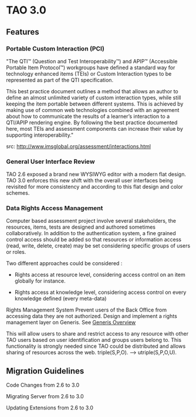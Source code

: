 <!--
created_at: '2014-03-18 11:15:39'
updated_at: '2014-08-19 14:34:37'
authors:
    - 'Patrick Plichart'
tags: {  }
-->

TAO 3.0
=======

Features
--------

### Portable Custom Interaction (PCI)

"The QTI™ (Question and Test Interoperability™) and APIP™ (Accessible Portable Item Protocol™) workgroups have defined a standard way for technology enhanced items (TEIs) or Custom Interaction types to be represented as part of the QTI specification.

This best practice document outlines a method that allows an author to define an almost unlimited variety of custom interaction types, while still keeping the item portable between different systems. This is achieved by making use of common web technologies combined with an agreement about how to communicate the results of a learner’s interaction to a QTI/APIP rendering engine. By following the best practice documented here, most TEIs and assessment components can increase their value by supporting interoperability."

src: http://www.imsglobal.org/assessment/interactions.html

### General User Interface Review

TAO 2.6 exposed a brand new WYSIWYG editor with a modern flat design. TAO 3.0 enforces this new shift with the overall user interfaces being revisited for more consistency and according to this flat design and color schemes.

### Data Rights Access Management


Computer based assessment project involve several stakeholders, the resources, items, tests are designed and authored sometimes collaboratively. In addition to the authentication system, a fine grained control access should be added so that resources or information access (read, write, delete, create) may be set considering specific groups of users or roles.

Two different approaches could be considered :

- Rights access at resource level, considering access control on an item globally for instance.

- Rights access at knowledge level, considering access control on every knowledge defined (every meta-data)

Rights Management System Prevent users of the Back Office from accessing data they are not authorized. Design and implement a rights management layer on Generis. See [Generis Overview](documentation-for-core-components/generis-overview.md)

This will allow users to share and restrict access to any resource with other TAO users based on user identification and groups users belong to. This functionality is strongly needed since TAO could be distributed and allows sharing of resources across the web. triple(S,P,O). –> utriple(S,P,O,U).


Migration Guidelines
--------------------

Code Changes from 2.6 to 3.0

Migrating Server from 2.6 to 3.0

Updating Extensions from 2.6 to 3.0


